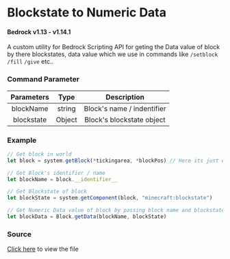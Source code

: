 # Blockstate to Numeric Data
#### Bedrock v1.13 - v1.14.1
A custom utility for Bedrock Scripting API for geting the Data value of block by there blockstates, data value which we use in commands like `/setblock` `/fill` `/give` etc..

### Command Parameter
| Parameters | Type | Description |
|:-------------------:|:-------:|:-------------------:|
| blockName | string   | Block's name / indentifier |
| blockstate  | Object | Block's blockstate object |

### Example 
```javascript
// Get block in world
let block = system.getBlock(*tickingarea, *blockPos) // Here its just example, must use your Ticking Area and Block Position in your script

// Get Block's identifier / name
let blockName = block.__identifier__

// Get Blockstate of block
let blockState = system.getComponent(block, "minecraft:blockstate")

// Get Numeric Data value of block by passing block name and blockstate to function
let blockData = Block.getData(blockName, blockState)
```

### Source
[Click here](blockstate_to_data.js) to view the file
